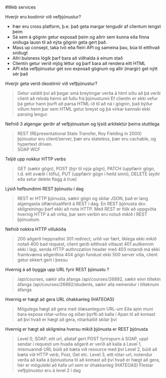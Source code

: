 #Web services

Hverjir eru kostirnir við vefþjónustur?
* Þær eru cross platform, þ.e. það geta margar tengudir af clientum tengst þeim
* Sá sem á gögnin getur exposað þeim og aðrir sem kunna eða finna sniðuga lausn til að nýta gögnin geta gert það.
* Mass up consept, taka tvö eða fleiri API og sameina þau, búa til eitthvað sniðugt
* Allri buisness lógík þarf bara að viðhalda á einum stað
* Clientin getur verið mjög léttur og þarf bara að rendera eitt HTML
* API eða vefþjónustur get svo exposað gögnum og allir (margir) get nýtt sér það

Hverjir geta verið ókostirnir við vefþjónustur?
> Getur valdið því að þegar smá breytingar verða á html síðu að þá verði client að reloda henni að fullu frá þjónustunni
> Ef clientin er ekki vefur þá getur hann þurft að parsa HTML-ið til að ná í gögnin, það býður villum heim þar sem HTML getur breyst og þá virkar kannski ekki parsing lengur. 

Nefnið 3 algengar gerðir af vefþjónustum og lýsið arkitektúr þeirra stuttlega
> REST (REpresentational State Transfer, Roy Fielding in 2000) þjónustur eru client/server, þær eru stateless, þær eru cachable, og hypertext driven.   
> SOAP 
> WCF

Teljið upp nokkur HTTP verbs
> GET (sækir gögn), POST (býr til nýja gögn), PATCH (uppfærir gögn, t.d. eitt svæði í töflu), PUT (uppfærir gögn í heild sinni), DELETE (eyðir eða setur delete flagg á true)

Lýsið hefbundinni REST þjónustu í dag
> REST er HTTP þjónusta, sækir gögn og skilar JSON, það er lang algengasta útfærsluaðferð á REST í dag.  En REST þjónusta skv. skilgreiningu þarf ekki að nota HTTP.  Með REST er fólk að uppgvöta hvernig HTTP á að virka, þar sem verbin eru notuð mikið í REST þjónustum. 

Nefnið nokkra HTTP villukóða
> 200 aðgerð heppnaðist
> 301 redirect, urlið var fært, líklega ekki mikið notað
> 400 bad request, client gerði eitthvað vitlaust 
> 401 auðkennin ekki í lagi, senda HTTP authrozation header með
> 403 notandi má ekki framkvæma aðgerðina
> 404 gögn fundust ekki 
> 500 server villa, client getur ekkert gert í þessu

Hvernig á að byggja upp URL fyrir REST þjónustu ?
> /api/courses, sækir alla áfanga
> /api/courses/26892, sækir einn tiltekin áfanga
> /api/courses/26892/students, sækir alla nemendur í tilteknum áfanga

Hvernig er hægt að gera URL óhakkanleg (HATEOAS)
> Mögulega hægt að gera með ólæsanlegum URL-um
> Eða apin muni bara exposa rótar-urlinu og síðan þyrfti að kalla í Apan til að komast að því hvað er hægt að gera, rótarkallið skilar því

Hvernig er hægt að skilgreina hversu mikið þjónusta er REST þjónusta
> Level 0, SOAP, eitt url, allataf gert POST fyrirspurn á SOAP, uppl sendar í requesti um hvaða aðgerð er verið að kalla á
> Level 1, mismuanndi URL búið að bæta við resource með því
> Level 2, búið að bæta við HTTP verb, Post, Get etc. 
> Level 3, eitt rótar-url, notendur verða að kalla á þjónustuna til að komast að því hvað er hægt að gera, hér er möguleiki að hafa url sem er óhakkanleg (HATEOAS)
> Flestar vefþjónustur eru á level 2 í dag





